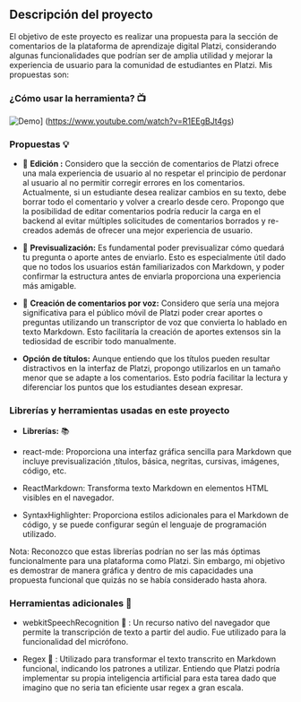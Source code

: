 ## Descripción del proyecto

  

El objetivo de este proyecto es realizar una propuesta para la sección de comentarios de la plataforma de aprendizaje digital Platzi, considerando algunas funcionalidades que podrían ser de amplia utilidad y mejorar la experiencia de usuario para la comunidad de estudiantes en Platzi. Mis propuestas son:

  

### ¿Cómo usar la herramienta? 📺

  

![Demo](https://img.youtube.com/vi/R1EEgBJt4gs/0.jpg)]
(https://www.youtube.com/watch?v=R1EEgBJt4gs)

  
  

### Propuestas 💡



-    📕  **Edición :** Considero que la sección de comentarios de Platzi ofrece una mala experiencia de usuario al no respetar el principio de perdonar al usuario al no permitir corregir errores en los comentarios. Actualmente, si un estudiante desea realizar cambios en su texto, debe borrar todo el comentario y volver a crearlo desde cero. Propongo que la posibilidad de editar comentarios podría reducir la carga en el backend al evitar múltiples solicitudes de comentarios borrados y re-creados además de ofrecer una mejor experiencia de usuario.

  

-  👀 **Previsualización:** Es fundamental poder previsualizar cómo quedará tu pregunta o aporte antes de enviarlo. Esto es especialmente útil dado que no todos los usuarios están familiarizados con Markdown, y poder confirmar la estructura antes de enviarla proporciona una experiencia más amigable.

  

-  🎤 **Creación de comentarios por voz:** Considero que sería una mejora significativa para el público móvil de Platzi poder crear aportes o preguntas utilizando un transcriptor de voz que convierta lo hablado en texto Markdown. Esto facilitaría la creación de aportes extensos sin la tediosidad de escribir todo manualmente.

  

-  **Opción de títulos:** Aunque entiendo que los títulos pueden resultar distractivos en la interfaz de Platzi, propongo utilizarlos en un tamaño menor que se adapte a los comentarios. Esto podría facilitar la lectura y diferenciar los puntos que los estudiantes desean expresar.

  

### Librerías y herramientas usadas en este proyecto

  

-  **Librerías:**    📚

- react-mde: Proporciona una interfaz gráfica sencilla para Markdown que incluye previsualización ,títulos, básica, negritas, cursivas, imágenes, código, etc.

  

- ReactMarkdown: Transforma texto Markdown en elementos HTML visibles en el navegador.

  

- SyntaxHighlighter: Proporciona estilos adicionales para el Markdown de código, y se puede configurar según el lenguaje de programación utilizado.

  

Nota: Reconozco que estas librerías podrían no ser las más óptimas funcionalmente para una plataforma como Platzi. Sin embargo, mi objetivo es demostrar de manera gráfica y dentro de mis capacidades una propuesta funcional que quizás no se había considerado hasta ahora.

  

### Herramientas adicionales 🔧

  

- webkitSpeechRecognition 💎 : Un recurso nativo del navegador que permite la transcripción de texto a partir del audio. Fue utilizado para la funcionalidad del micrófono.

  

- Regex 🧧 : Utilizado para transformar el texto transcrito en Markdown funcional, indicando los patrones a utilizar. Entiendo que Platzi podría implementar su propia inteligencia artificial para esta tarea dado que imagino que no seria tan eficiente usar regex a gran escala.

